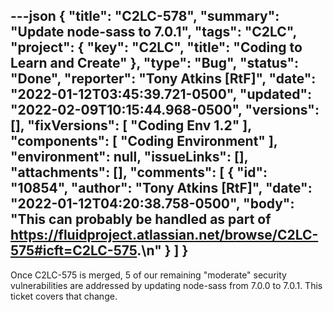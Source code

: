---json
{
  "title": "C2LC-578",
  "summary": "Update node-sass to 7.0.1",
  "tags": "C2LC",
  "project": {
    "key": "C2LC",
    "title": "Coding to Learn and Create"
  },
  "type": "Bug",
  "status": "Done",
  "reporter": "Tony Atkins [RtF]",
  "date": "2022-01-12T03:45:39.721-0500",
  "updated": "2022-02-09T10:15:44.968-0500",
  "versions": [],
  "fixVersions": [
    "Coding Env 1.2"
  ],
  "components": [
    "Coding Environment"
  ],
  "environment": null,
  "issueLinks": [],
  "attachments": [],
  "comments": [
    {
      "id": "10854",
      "author": "Tony Atkins [RtF]",
      "date": "2022-01-12T04:20:38.758-0500",
      "body": "This can probably be handled as part of <https://fluidproject.atlassian.net/browse/C2LC-575#icft=C2LC-575>.\n"
    }
  ]
}
---
Once C2LC-575 is merged, 5 of our remaining "moderate" security vulnerabilities are addressed by updating node-sass from 7.0.0 to 7.0.1.  This ticket covers that change.

        